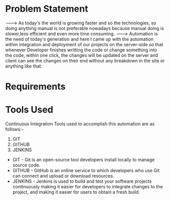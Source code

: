 # Problem Statement
---> As today's the world is growing faster and so the technologies, so doing anything manual is not preferable nowadays because manual doing is slower,less efficient and even          more time consuming.
---> Automation is the need of today's generation and here I came up with the automation within integration and deployment of our projects on the server-side so that whenever          Developer finishes writting the code or change something into the code, within one click, the changes will be updated on the server and client can see the changes on their        end without any breakdown in the site or anything like that. 

# Requirements
# Tools Used
  Continuous Integration Tools used to accomplish this automation are as follows:-
  1. GIT
  2. GITHUB
  3. JENKINS
  
  * GIT -  Git is an open-source tool developers install locally to manage source code.
  * GITHUB - GitHub is an online service to which developers who use Git can connect and upload or download resources.
  * JENKINS - Jenkins is used to build and test your software projects continuously making it easier for developers to integrate changes to the project, and making it easier for       users to obtain a fresh build.
  
  
